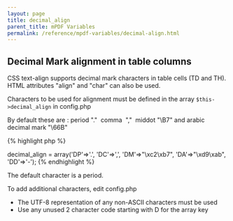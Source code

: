 ```yaml
---
layout: page
title: decimal_align
parent_title: mPDF Variables
permalink: /reference/mpdf-variables/decimal-align.html
---
```


<div id="bpmbook" class="bpmbook" style="direction:ltr;">
<div class="topic_user_field">
<div id="U0">
<h2>Decimal Mark alignment in table columns</h2>
<p>CSS text-align supports decimal mark characters in table cells (TD and TH). HTML attributes "align" and "char" can also be used.</p>
<p>Characters to be used for alignment must be defined in the array <code>$this-&gt;decimal_align</code> in <span class="filename">config.php</span></p>
<p>By default these are : period "."&nbsp; comma&nbsp; ","&nbsp; middot "\B7" and arabic decimal mark "\66B"</p>

{% highlight php %}
<?php

$this->decimal_align = array('DP'=>'.', 'DC'=>',', 'DM'=>"\xc2\xb7", 'DA'=>"\xd9\xab", 'DD'=>'-');
{% endhighlight %}

<p>The default character is a period.</p>
<p>To add additional characters, edit <span class="filename">config.php</span></p>
<ul>
<li>The UTF-8 representation of any non-ASCII characters must be used</li>
<li>Use any unused 2 character code starting with D for the array key</li>
</ul>
</div>
</div>

